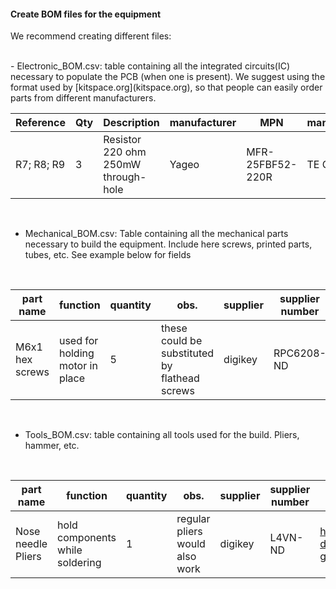 #### Create BOM files for the equipment


We recommend creating different files:

<br>
- Electronic_BOM.csv: table containing all the integrated circuits(IC) necessary to populate the PCB (when one is present). We suggest using the format used by [kitspace.org](kitspace.org), so that people can easily order parts from different manufacturers.
<br>

| Reference | Qty  | Description | manufacturer  |MPN|manufacturer_1  |MPN_2|manufacturer_3  |MPN_4|manufacturer_5 |MPN_6|manufacturer_7  |MPN_8|Digikey|Mouser|RS|Newark|Farnell|
|---|---|---|---|---|---|---|---|---|---|---|---|---|---|---|---|---|---|
|R7; R8; R9  | 3  | 	Resistor 220 ohm 250mW through-hole   |    Yageo   |MFR-25FBF52-220R |TE Connectivity |CBT25J220R|TE Connectivity|	CFR16J220R|	Ohmite|	OD221JE|Stackpole Electronics |CF14JT220R|CF14JT220RCT-ND|279CBT25J220R|8066376|	21R0186 |	1265068|


<br>

- Mechanical_BOM.csv: Table containing all the mechanical parts necessary to build the equipment. Include here screws, printed parts, tubes, etc. See example below for fields

<br>

|part name| function  | quantity  |  obs.  |supplier|supplier number|link|
|---|---|---|---|---|---|---|
|M6x1 hex screws | used for holding motor in place  | 5  |  these could be substituted by flathead screws  |digikey| RPC6208-ND |https://www.digikey.co.uk/product-detail/en/essentra-components/SHSM6L16A/RPC6208-ND/9343049 |
<br>

- Tools_BOM.csv: table containing all tools used for the build. Pliers, hammer, etc.

<br>

|part name| function  | quantity  |  obs.  |supplier|supplier number|link|
|---|---|---|---|---|---|---|
|Nose needle Pliers  | hold components while soldering  | 1  |    regular pliers would also work   |digikey|L4VN-ND  |https://www.digikey.co.uk/product-detail/en/apex-tool-group/L4VN/L4VN-ND/8021129 |



